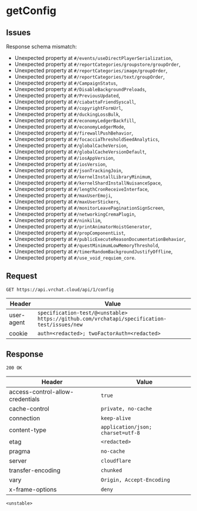 # getConfig

## Issues
Response schema mismatch:
* Unexpected property at ``#/events/useDirectPlayerSerialization``,
* Unexpected property at ``#/reportCategories/groupstore/groupOrder``,
* Unexpected property at ``#/reportCategories/image/groupOrder``,
* Unexpected property at ``#/reportCategories/text/groupOrder``,
* Unexpected property at ``#/CampaignStatus``,
* Unexpected property at ``#/DisableBackgroundPreloads``,
* Unexpected property at ``#/PreviousUpdated``,
* Unexpected property at ``#/ciabattaFriendSyscall``,
* Unexpected property at ``#/copyrightFormUrl``,
* Unexpected property at ``#/duckingLossBulk``,
* Unexpected property at ``#/economyLedgerBackfill``,
* Unexpected property at ``#/economyLedgerMode``,
* Unexpected property at ``#/firewallPushBehavior``,
* Unexpected property at ``#/focacciaThresholdSeedAnalytics``,
* Unexpected property at ``#/globalCacheVersion``,
* Unexpected property at ``#/globalCacheVersionDefault``,
* Unexpected property at ``#/iosAppVersion``,
* Unexpected property at ``#/iosVersion``,
* Unexpected property at ``#/jsonTrackingJoin``,
* Unexpected property at ``#/kernelInstallLibraryMinimum``,
* Unexpected property at ``#/kernelShardInstallNuisanceSpace``,
* Unexpected property at ``#/lengthCronReceiveInterface``,
* Unexpected property at ``#/maxUserEmoji``,
* Unexpected property at ``#/maxUserStickers``,
* Unexpected property at ``#/monitorLeavePaginationSignScreen``,
* Unexpected property at ``#/networkingCremaPlugin``,
* Unexpected property at ``#/ninkilim``,
* Unexpected property at ``#/printAnimatorHoistGenerator``,
* Unexpected property at ``#/propComponentList``,
* Unexpected property at ``#/publicExecuteReasonDocumentationBehavior``,
* Unexpected property at ``#/questMinimumLowMemoryThreshold``,
* Unexpected property at ``#/timerRandomBackgroundJustifyOffline``,
* Unexpected property at ``#/use_void_requiem_core``.
## Request
`GET https://api.vrchat.cloud/api/1/config`

| Header | Value |
| ------ | ----- |
| user-agent | `specification-test/@<unstable> https://github.com/vrchatapi/specification-test/issues/new` |
| cookie | `auth=<redacted>; twoFactorAuth=<redacted>` |


## Response
`200 OK`

| Header | Value |
| ------ | ----- |
| access-control-allow-credentials | `true` |
| cache-control | `private, no-cache` |
| connection | `keep-alive` |
| content-type | `application/json; charset=utf-8` |
| etag | `<redacted>` |
| pragma | `no-cache` |
| server | `cloudflare` |
| transfer-encoding | `chunked` |
| vary | `Origin, Accept-Encoding` |
| x-frame-options | `deny` |

```jsonc
<unstable>
```
